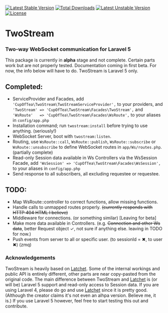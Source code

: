 [![Latest Stable Version](https://poser.pugx.org/cupoftea/twostream/version.svg)](https://packagist.org/packages/cupoftea/twostream) [![Total Downloads](https://poser.pugx.org/cupoftea/twostream/downloads.svg)](https://packagist.org/packages/cupoftea/twostream) [![Latest Unstable Version](https://poser.pugx.org/cupoftea/twostream/v/unstable.svg)](https://packagist.org/packages/cupoftea/twostream) [![License](https://poser.pugx.org/cupoftea/twostream/license.svg)](https://packagist.org/packages/cupoftea/twostream)

# TwoStream
### Two-way WebSocket communication for Laravel 5

This package is currently in **alpha** stage and not complete. Certain parts work but are not properly tested.
Documentation coming in first beta. For now, the info below will have to do.
TwoStream is Laravel 5 only.

## Completed:
 - ServiceProvider and Facades, add `'CupOfTea\TwoStream\TwoStreamServiceProvider',` to your providers, and `'TwoStream' => 'CupOfTea\TwoStream\Facades\TwoStream',` and `'WsRoute'   => 'CupOfTea\TwoStream\Facades\WsRoute',` to your aliases in `config/app.php`
 - Installation command; run `twostream:install` before trying to use anything. (seriously!)
 - WebSocket Server, boot with `twostream:listen`.
 - Routing, use `WsRoute::call`, `WsRoute::publish`, `WsRoute::subscribe` or `WsRoute::unsubscribe` to define WebSocket routes in `app/Ws/routes.php`. (partially complete)
 - Read-only Session data available in Ws Controllers via the WsSession Facade, add `'WsSession' => 'CupOfTea\TwoStream\Facades\WsSession',` to your aliases in `config/app.php`
 - Send response to all subscribers, all excluding requestee or requestee.
 
## TODO:
 - Map WsRoute::controller to correct functions, allow missing functions.
 - Handle calls to unmapped routes properly. ~~(currently responds with HTTP 404 HTML I believe)~~
 - Middleware for connections. (or something similar) [Leaving for beta]
 - Make more data available in Controllers. (e.g. ~~Connection and other Ws data~~, better Request object &#10003;, not sure if anything else. leaving in TODO for now.)
 - Push events from server to all or specific user. (to sessionId = &#10006;, to user &#10006;) (zmq)
 
### Acknowledgements
TwoStream is heavily based on [Latchet][latchet]. Some of the internal workings and public API is entirely different, other parts are near copy-pasted from the original code. The main difference between TwoStream and [Latchet][latchet] is (or will be) Laravel 5 support and read-only access to Session data. If you are using Laravel 4, please do go and use [Latchet][latchet] since it is pretty good. (Although the creator claims it's not even an alhpa version. Believe me, it is.) If you use Laravel 5 however, feel free to start testing this out and contribute.

[latchet]: https://github.com/sidneywidmer/Latchet  "Latchet (L4 Package)"

